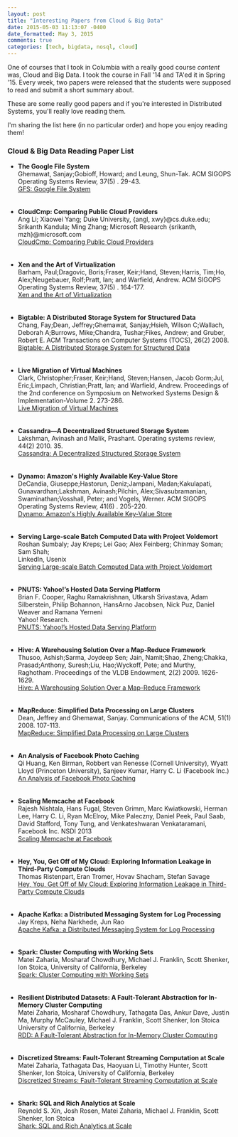 ```yaml
---
layout: post
title: "Interesting Papers from Cloud & Big Data"
date: 2015-05-03 11:13:07 -0400
date_formatted: May 3, 2015
comments: true
categories: [tech, bigdata, nosql, cloud]
---
```



<p>
One of courses that I took in Columbia with a really good course <i>content</i> was, Cloud and Big Data. 
I took the course in Fall '14 and TA'ed it in Spring '15. 
Every week, two papers were released that the students were supposed to read and submit a short summary about. 
</p>
<p>
These are some really good papers and if you're interested in Distributed Systems, you'll really love reading them. 

I'm sharing the list here (in no particular order) and hope you enjoy reading them! 
</p>
<!--more-->
<p>
<h3> Cloud & Big Data Reading Paper List </h3>
</p>

<p>
<ul>
<li>
<b>The Google File System</b><br/>
Ghemawat, Sanjay;Gobioff, Howard; and Leung, Shun-Tak. ACM SIGOPS Operating Systems Review, 37(5) . 29-43.<br/>
<a href="http://static.googleusercontent.com/media/research.google.com/en/us/archive/gfs-sosp2003.pdf">GFS: Google File System</a><br />
</li>
<br /><br />
<li>
<b>CloudCmp: Comparing Public Cloud Providers</b><br />
Ang Li; Xiaowei Yang; Duke University, {angl, xwy}@cs.duke.edu; Srikanth Kandula; Ming Zhang; Microsoft Research {srikanth, mzh}@microsoft.com<br />
<a href="https://www.cs.duke.edu/~angl/papers/imc10-cloudcmp.pdf">CloudCmp: Comparing Public Cloud Providers</a><br />
</li>
<br /><br />
<li>
<b>Xen and the Art of Virtualization</b><br />
Barham, Paul;Dragovic, Boris;Fraser, Keir;Hand, Steven;Harris, Tim;Ho, Alex;Neugebauer, Rolf;Pratt, Ian; and Warfield, Andrew. ACM SIGOPS Operating Systems Review, 37(5) . 164-177.<br />
<a href="http://www.cl.cam.ac.uk/research/srg/netos/papers/2003-xensosp.pdf">Xen and the Art of Virtualization</a><br />
</li>
<br /><br />
<li>
<b>Bigtable: A Distributed Storage System for Structured Data</b><br />
Chang, Fay;Dean, Jeffrey;Ghemawat, Sanjay;Hsieh, Wilson C;Wallach, Deborah A;Burrows, Mike;Chandra, Tushar;Fikes, Andrew; and Gruber, Robert E. ACM Transactions on Computer Systems (TOCS), 26(2) 2008.<br />
<a href="http://static.googleusercontent.com/media/research.google.com/en/us/archive/bigtable-osdi06.pdf">Bigtable: A Distributed Storage System for Structured Data</a><br />
</li>
<br /><br />
<li>
<b>Live Migration of Virtual Machines</b><br />
Clark, Christopher;Fraser, Keir;Hand, Steven;Hansen, Jacob Gorm;Jul, Eric;Limpach, Christian;Pratt, Ian; and Warfield, Andrew. Proceedings of the 2nd conference on Symposium on Networked Systems Design &amp; Implementation-Volume 2. 273-286.<br />
<a href="https://www.usenix.org/legacy/events/nsdi05/tech/full_papers/clark/clark.pdf?q=live-migration-of-virtual-machines">Live Migration of Virtual Machines</a><br />
</li>
<br /><br />
<li>
<b>Cassandra—A Decentralized Structured Storage System</b><br />
Lakshman, Avinash and Malik, Prashant. Operating systems review, 44(2) 2010. 35.<br />
<a href="https://www.cs.cornell.edu/projects/ladis2009/papers/lakshman-ladis2009.pdf">Cassandra: A Decentralized Structured Storage System</a><br />
</li>
<br /><br />
<li>
<b>Dynamo: Amazon's Highly Available Key-Value Store</b><br />
DeCandia, Giuseppe;Hastorun, Deniz;Jampani, Madan;Kakulapati, Gunavardhan;Lakshman, Avinash;Pilchin, Alex;Sivasubramanian, Swaminathan;Vosshall, Peter; and Vogels, Werner. ACM SIGOPS Operating Systems Review, 41(6) . 205-220.<br />
<a href="http://www.allthingsdistributed.com/files/amazon-dynamo-sosp2007.pdf">Dynamo: Amazon's Highly Available Key-Value Store</a><br />
</li>
<br /><br />
<li>
<b>Serving Large-scale Batch Computed Data with Project Voldemort</b><br />
Roshan Sumbaly; Jay Kreps; Lei Gao; Alex Feinberg; Chinmay Soman; Sam Shah;<br />
LinkedIn, Usenix<br />
<a href="https://www.usenix.org/legacy/events/fast/tech/full_papers/Sumbaly.pdf">Serving Large-scale Batch Computed Data with Project Voldemort</a><br />
</li>
<br /><br />
<li>
<b>PNUTS: Yahoo!’s Hosted Data Serving Platform</b><br />
Brian F. Cooper, Raghu Ramakrishnan, Utkarsh Srivastava, Adam Silberstein, Philip Bohannon, HansArno Jacobsen, Nick Puz, 
Daniel Weaver and Ramana Yerneni <br />
Yahoo! Research.<br />
<a href="http://www.mpi-sws.org/~druschel/courses/ds/papers/cooper-pnuts.pdf">PNUTS: Yahoo!’s Hosted Data Serving Platform</a><br />
</li>
<br /><br />
<li>
<b>Hive: A Warehousing Solution Over a Map-Reduce Framework</b><br />
Thusoo, Ashish;Sarma, Joydeep Sen;
Jain, Namit;Shao, Zheng;Chakka, Prasad;Anthony, Suresh;Liu, Hao;Wyckoff, Pete; and
Murthy, Raghotham. Proceedings of the VLDB Endowment, 2(2) 2009. 1626-1629. <br />
<a href="http://www.vldb.org/pvldb/2/vldb09-938.pdf">Hive: A Warehousing Solution Over a Map-Reduce Framework</a><br />
</li>
<br /><br />
<li>
<b>MapReduce: Simplified Data Processing on Large Clusters</b><br />
Dean, Jeffrey and Ghemawat, Sanjay. Communications of the ACM, 51(1) 2008. 107-113. <br />
<a href="http://static.googleusercontent.com/media/research.google.com/en/us/archive/mapreduce-osdi04.pdf">MapReduce: Simplified Data Processing on Large Clusters</a><br />
</li>
<br /><br />
<li>
<b>An Analysis of Facebook Photo Caching</b><br />
Qi Huang, Ken Birman, Robbert van Renesse (Cornell University), Wyatt Lloyd (Princeton University), Sanjeev Kumar, Harry C. Li (Facebook Inc.)<br />
<a href="http://www.cs.cornell.edu/~qhuang/papers/sosp_fbanalysis.pdf">An Analysis of Facebook Photo Caching</a><br />
</li>
<br /><br />
<li>
<b>Scaling Memcache at Facebook</b><br />
Rajesh Nishtala, Hans Fugal, Steven Grimm, Marc Kwiatkowski, Herman Lee, Harry C. Li, Ryan McElroy, Mike Paleczny, Daniel Peek, Paul Saab, David Stafford, Tony Tung, and Venkateshwaran Venkataramani, Facebook Inc. NSDI 2013<br />
<a href="https://cs.uwaterloo.ca/~brecht/courses/854-Emerging-2014/readings/key-value/fb-memcached-nsdi-2013.pdf">Scaling Memcache at Facebook</a><br />
</li>
<br /><br />
<li>
<b>Hey, You, Get Off of My Cloud: Exploring Information Leakage in Third-Party Compute Clouds</b><br />
Thomas Ristenpart, Eran Tromer, Hovav Shacham, Stefan Savage<br />
<a href="https://cseweb.ucsd.edu/~hovav/dist/cloudsec.pdf">Hey, You, Get Off of My Cloud: Exploring Information Leakage in Third-Party Compute Clouds</a><br />
</li>
<br /><br />
<li>
<b>Apache Kafka: a Distributed Messaging System for Log Processing</b><br />
Jay Kreps, Neha Narkhede, Jun Rao<br />
<a href="http://research.microsoft.com/en-us/um/people/srikanth/netdb11/netdb11papers/netdb11-final12.pdf">Apache Kafka: a Distributed Messaging System for Log Processing</a><br />
</li>
<br /><br />
<li>
<b>Spark: Cluster Computing with Working Sets</b><br />
Matei Zaharia, Mosharaf Chowdhury, Michael J. Franklin, Scott Shenker, Ion Stoica, University of California, Berkeley<br />
<a href="http://www.cs.berkeley.edu/~matei/papers/2010/hotcloud_spark.pdf">Spark: Cluster Computing with Working Sets</a><br />
</li>
<br /><br />
<li>
<b>Resilient Distributed Datasets: A Fault-Tolerant Abstraction for In-Memory Cluster Computing</b><br />
Matei Zaharia, Mosharaf Chowdhury, Tathagata Das, Ankur Dave, Justin Ma, Murphy McCauley, Michael J. Franklin, Scott Shenker, Ion Stoica
University of California, Berkeley<br />
<a href="https://www.cs.berkeley.edu/~matei/papers/2012/nsdi_spark.pdf">RDD: A Fault-Tolerant Abstraction for In-Memory Cluster Computing</a><br />
</li>
<br /><br />
<li>
<b>Discretized Streams: Fault-Tolerant Streaming Computation at Scale</b><br />
Matei Zaharia, Tathagata Das, Haoyuan Li, Timothy Hunter, Scott Shenker, Ion Stoica, University of California, Berkeley<br />
<a href="https://www.cs.berkeley.edu/~matei/papers/2013/sosp_spark_streaming.pdf">Discretized Streams: Fault-Tolerant Streaming Computation at Scale</a><br />
</li>
<br /><br />
<li>
<b>Shark: SQL and Rich Analytics at Scale</b><br />
Reynold S. Xin, Josh Rosen, Matei Zaharia, Michael J. Franklin, Scott Shenker, Ion Stoica<br />
<a href="https://www.cs.berkeley.edu/~matei/papers/2013/sigmod_shark.pdf">Shark: SQL and Rich Analytics at Scale</a><br />
</li>
</ul>
<br /><br />

</p>
